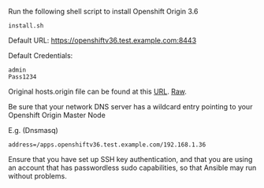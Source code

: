 Run the following shell script to install Openshift Origin 3.6
	
	install.sh

Default URL: https://openshiftv36.test.example.com:8443

Default Credentials:

	admin
	Pass1234

Original hosts.origin file can be found at this 
[URL](https://github.com/openshift/openshift-ansible/blob/release-3.6/inventory/byo/hosts.origin.example).
[Raw](https://raw.githubusercontent.com/openshift/openshift-ansible/release-3.6/inventory/byo/hosts.origin.example).

Be sure that your network DNS server has a wildcard entry pointing
to your Openshift Origin Master Node

E.g. (Dnsmasq)

	address=/apps.openshiftv36.test.example.com/192.168.1.36

Ensure that you have set up SSH key authentication, and that you are using 
an account that has passwordless sudo capabilities, so that Ansible may run
without problems.
